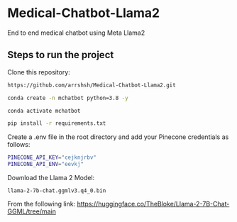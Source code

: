 # Medical-Chatbot-Llama2
End to end medical chatbot using Meta Llama2

## Steps to run the project 

Clone this repository:
```bash
https://github.com/arrshsh/Medical-Chatbot-Llama2.git
```

```bash
conda create -n mchatbot python=3.8 -y
```

```bash
conda activate mchatbot
```

```bash
pip install -r requirements.txt
```

Create a .env file in the root directory and add your Pinecone credentials as follows:
```bash
PINECONE_API_KEY="cejknjrbv"
PINECONE_API_ENV="eevkj"
```

Download the Llama 2 Model:
```
llama-2-7b-chat.ggmlv3.q4_0.bin
```

From the following link:
https://huggingface.co/TheBloke/Llama-2-7B-Chat-GGML/tree/main